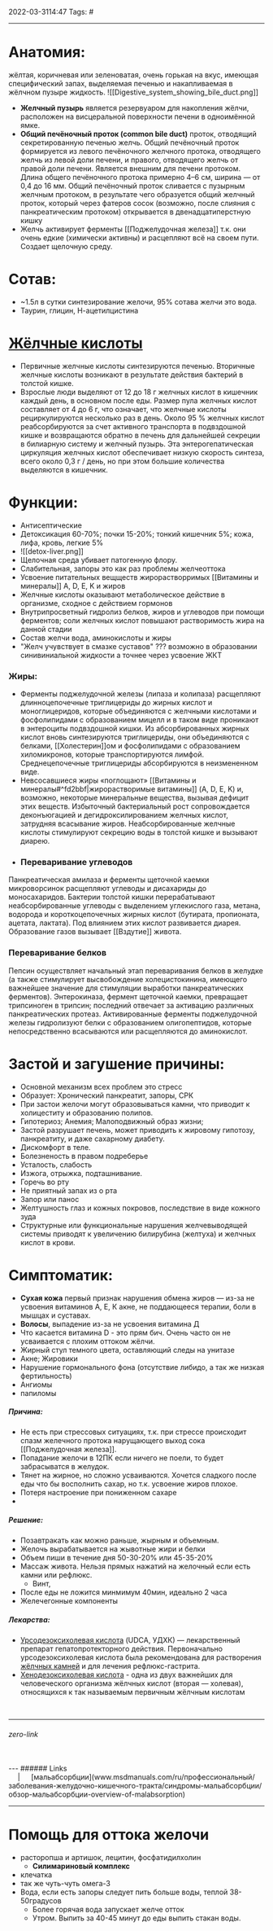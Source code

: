 2022-03-3114:47
Tags: #

---

# Анатомия:
жёлтая, коричневая или зеленоватая, очень горькая на вкус, имеющая специфический запах, выделяемая печенью и накапливаемая в жёлчном пузыре жидкость.
![[Digestive_system_showing_bile_duct.png]]
- **Желчный пузырь** является резервуаром для накопления жёлчи, расположен на висцеральной поверхности печени в одноимённой ямке.
- **Общий печёночный проток (common bile duct)** проток, отводящий секретированную печенью желчь. Общий печёночный проток формируется из левого печёночного желчного протока, отводящего желчь из левой доли печени, и правого, отводящего желчь от правой доли печени. Является внешним для печени протоком. Длина общего печёночного протока примерно 4–6 см, ширина — от 0,4 до 16 мм. Общий печёночный проток сливается с пузырным желчным протоком, в результате чего образуется общий желчный проток, который через фатеров сосок (возможно, после слияния с панкреатическим протоком) открывается в двенадцатиперстную кишку
- Желчь активирует ферменты [[Поджелудочная железа]] т.к. они очень едкие (химически активны) и расцепляют всё на своем пути. Создает щелочную среду.

# Сотав:
- ~1.5л в сутки синтезирование желочи, 95% сотава желчи это вода.
- Таурин, глицин, Н-ацетилцистина
# [Жёлчные кислоты](https://en.wikipedia.org/wiki/Bile_acid)
- Первичные желчные кислоты синтезируются печенью. Вторичные желчные кислоты возникают в результате действия бактерий в толстой кишке.
- Взрослые люди выделяют от 12 до 18 г желчных кислот в кишечник каждый день, в основном после еды. Размер пула желчных кислот составляет от 4 до 6 г, что означает, что желчные кислоты рециркулируются несколько раз в день. Около 95 % желчных кислот реабсорбируются за счет активного транспорта в подвздошной кишке и возвращаются обратно в печень для дальнейшей секреции в билиарную систему и желчный пузырь. Эта энтерогепатическая циркуляция желчных кислот обеспечивает низкую скорость синтеза, всего около 0,3 г / день, но при этом большие количества выделяются в кишечник.

# Функции:
- Антисептические
- Детоксикация 60-70%; почки 15-20%; тонкий кишечник 5%; кожа, лифа, кровь, легкие 5% 
- ![[detox-liver.png]]
- Щелочная среда убивает патогенную флору.
- Слабительная, запоры это как раз проблемы желчеоттока
- Усвоение питательных вещществ жирорастворримых [[Витамины и минералы]] A, D, E, K и жиров
- Желчные кислоты оказывают метаболическое действие в организме, сходное с действием гормонов
- Внутрипросветный гидролиз белков, жиров и углеводов при помощи ферментов; соли желчных кислот повышают растворимость жира на данной стадии
- Состав желчи вода, аминокислоты и жиры
- "Желч учувствует в смазке суставов" ??? возможно в образовании синивиниальной жидкости а точнее через усвоение ЖКТ 

### Жиры:
- Ферменты поджелудочной железы (липаза и колипаза) расщепляют длинноцепочечные триглицериды до жирных кислот и моноглицеридов, которые объединяются с желчными кислотами и фосфолипидами с образованием мицелл и в таком виде проникают в энтероциты подвздошной кишки. Из абсорбированных жирных кислот вновь синтезируются триглицериды, они объединяются с белками, [[Холестерин]]ом  и фосфолипидами с образованием хиломикронов, которые транспортируются лимфой. Среднецепочечные триглицериды абсорбируются в неизмененном виде.
- Невсосавшиеся жиры «поглощают» [[Витамины и минералы#^fd2bbf|жирорастворимые витамины]] (A, D, E, K) и, возможно, некоторые минеральные вещества, вызывая дефицит этих веществ. Избыточный бактериальный рост сопровождается деконъюгацией и дегидроксилированием желчных кислот, затрудняя всасывание жиров. Неабсорбированные желчные кислоты стимулируют секрецию воды в толстой кишке и вызывают диарею.
- ### Переваривание углеводов

Панкреатическая амилаза и ферменты щеточной каемки микроворсинок расщепляют углеводы и дисахариды до моносахаридов. Бактерии толстой кишки перерабатывают неабсорбированные углеводы с выделением углекислого газа, метана, водорода и короткоцепочечных жирных кислот (бутирата, пропионата, ацетата, лактата). Под влиянием этих кислот развивается диарея. Образование газов вызывает [[Вздутие]] живота.
### Переваривание белков

Пепсин осуществляет начальный этап переваривания белков в желудке (а также стимулирует высвобождение холецистокинина, имеющего важнейшее значение для стимуляции выработки панкреатических ферментов). Энтерокиназа, фермент щеточной каемки, превращает трипсиноген в трипсин; последний отвечает за активацию различных панкреатических протеаз. Активированные ферменты поджелудочной железы гидролизуют белки с образованием олигопептидов, которые непосредственно всасываются или расщепляются до аминокислот.
# Застой и загушение причины:
- Основной механизм всех проблем это стресс
- Образует: Хронический панкреатит, запоры, СРК
- При застои желочи могут образовываться камни, что приводит к холицеститу и образованию полипов. 
- Гипотериоз; Анемия; Малоподвижный образ жизни;
- Застой разрушает печень, может приводить к жировому гипотозу, панкреатиту, и даже сахарному диабету.
- Дискомфорт в теле.
- Болезненость в правом подреберье
- Усталость, слабость
- Изжога, отрыжка, подташнивание. 
- Горечь во рту
- Не приятный запах из о рта
- Запор или панос
- Желтушность глаз и кожных покровов, последствие в виде кожного зуда
- Структурные или функциональные нарушения желчевыводящей системы приводят к увеличению билирубина (желтуха) и желчных кислот в крови.

# Симптоматик:
- **Cухая кожа** первый признак нарушения обмена жиров — из-за не усвоения витаминов А, Е, К акне, не поддающееся терапии, боли в мышцах и суставах.
- **Волосы**, выпадение из-за не усвоения витамина Д
- Что касается витамина D - это прям бич. Очень часто он не усваивается с плохим оттоком жёлчи.
- Жирный стул темного цвета, оставляющий следы на унитазе
- Акне; Жировики
- Нарушение гормонального фона (отсутствие либидо, а так же низкая фертильность)
- Ангиомы
- папиломы


##### Причина:
- Не есть при стрессовых ситуациях, т.к. при стрессе происходит спазм желечного протока нарущающего выход сока [[Поджелудочная железа]].
- Попадание желочи в 12ПК если ничего не поели, то будет забрасыватся в желудок. 
- Тянет на жирное, но сложно усваиваются. Хочется сладкого после еды что бы восполнить сахар, но т.к. усвоение жиров плохое. 
- Потеря настроение при пониженном сахаре
- 

##### Решение:
- Позавтракать как можно раньше, жырным и объемным.
- Желочь вырабатывается на жывотные жири и белки
- Объем пиши в течение дня 50-30-20%  или 45-35-20%
- Массаж живота. Нельзя прямых нажатий на желочный если есть камни или рефлюкс.
	- Винт, 
- После еды не ложится минмимум 40мин, идеально 2 часа 
- Желечегонные компоненты

##### Лекарства:
- [Урсодезоксихолевая кислота](https://ru.wikipedia.org/wiki/Урсодезоксихолевая_кислота) (UDCA, УДХК) — лекарственный препарат гепатопротекторного действия. Первоначально урсодезоксихолевая кислота была рекомендована для растворения [жёлчных камней](https://ru.wikipedia.org/wiki/%D0%96%D1%91%D0%BB%D1%87%D0%BD%D1%8B%D0%B5_%D0%BA%D0%B0%D0%BC%D0%BD%D0%B8 "Жёлчные камни") и для лечения рефлюкс-гастрита.
- [Хенодезоксихолевая кислота](https://ru.wikipedia.org/wiki/Хенодезоксихолевая_кислота) - одна из двух важнейших для человеческого организма жёлчных кислот (вторая — холевая), относящихся к так называемым первичным жёлчным кислотам
  
</br>


---
###### zero-link </br>

</br>
---
###### Links </br>
 &emsp; | &emsp; 
[мальабсорбции](www.msdmanuals.com/ru/профессиональный/заболевания-желудочно-кишечного-тракта/синдромы-мальабсорбции/обзор-мальабсорбции-overview-of-malabsorption)


---
# Помощь для оттока желочи
- расторопша и артишок, лецитин, фосфатидилхолин
	- **Силимариновый комплекс**
- клечатка
- так же чуть-чуть омега-3
- Вода, если есть запоры следует пить больше воды, теплой 38-50градусов
	- Более горячая вода запускает желче отток
	- Утром. Выпить за 40-45 минут до еды выпить стакан воды.